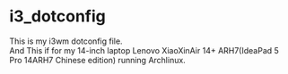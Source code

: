# i3_dotconfig
This is my i3wm dotconfig file.  
And This if for my 14-inch laptop Lenovo XiaoXinAir 14+ ARH7(IdeaPad 5 Pro 14ARH7 Chinese edition) running Archlinux.
